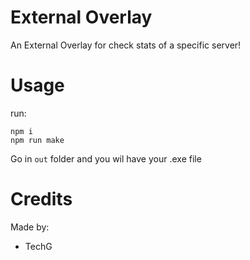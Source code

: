 # External Overlay

An External Overlay for check stats of a specific server!

# Usage

run:

```
npm i
npm run make
```

Go in `out` folder and you wil have your .exe file

# Credits

Made by:

- TechG
